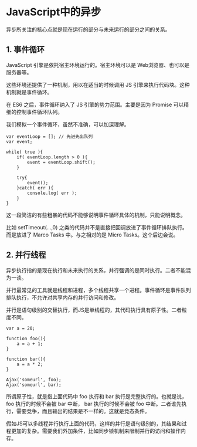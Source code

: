 # JavaScript中的异步

异步所关注的核心点就是现在运行的部分与未来运行的部分之间的关系。

## 1. 事件循环

JavaScript 引擎是依托宿主环境运行的。宿主环境可以是 Web浏览器、也可以是服务器等。

这些环境还提供了一种机制，用以在适当的时候调用 JS 引擎来执行代码块。这种机制就是事件循环。

在 ES6 之后，事件循环纳入了 JS 引擎的势力范围。主要是因为 Promise 可以精细的控制事件循环队列。

我们模拟一个事件循环，虽然不准确，可以加深理解。

```
var eventLoop = []; // 先进先出队列
var event;

while( true ){
    if( eventLoop.length > 0 ){
        event = eventLoop.shift();
    }

    try{
        event();
    }catch( err ){
        console.log( err );
    }
}
```

这一段简洁的有些粗暴的代码不能够说明事件循环具体的机制，只能说明概念。

比如 setTimeout(...,0) 之类的代码并不是直接把回调放进了事件循环排队执行。而是放进了 Marco Tasks 中。与之相对的是 Micro Tasks。这个后边会说。

## 2. 并行线程

异步执行指的是现在执行和未来执行的关系，并行强调的是同时执行。二者不能混为一谈。

并行最常见的工具就是线程和进程，多个线程共享一个进程。事件循环是事件队列排队执行，不允许对共享内存的并行访问和修改。

并行是语句级别的交替执行，而JS是单线程的，其代码执行具有原子性。二者粒度不同。

```
var a = 20;

function foo(){
    a = a + 1;
}

function bar(){
    a = a * 2;
}

Ajax('someurl', foo);
Ajax('someurl', bar);
```

所谓原子性，就是指上面代码中 foo 执行和 bar 执行是完整执行的。也就是说， foo 执行的时候不会被 bar 中断， bar 执行的时候不会被 foo 中断。二者谁先执行，需要竞争，而且输出的结果是不一样的。这就是竞态条件。

假如JS可以多线程并行执行上面的代码，这样的并行是语句级别的，其结果和过程更加的复杂。需要我们外加条件，比如同步锁机制来限制并行的访问和操作内存。
